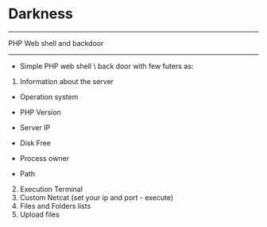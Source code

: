 # Darkness
***
PHP Web shell and backdoor
***

*  Simple PHP web shell \ back door with few futers as:
1. Information about the server
- Operation system
+ PHP Version
- Server IP
+ Disk Free
- Process owner
+ Path
2. Execution Terminal
3. Custom Netcat (set your ip and port - execute)
4. Files and Folders lists
5. Upload files



